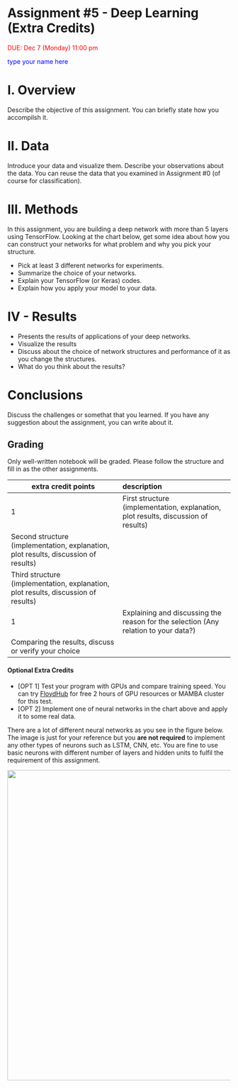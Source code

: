 # Assignment #5 - Deep Learning (Extra Credits)

<font color="red"> DUE: Dec 7 (Monday) 11:00 pm </font>  

<font color="blue"> type your name here </font>

# I. Overview

Describe the objective of this assignment. You can briefly state how you accompilsh it.

# II. Data

Introduce your data and visualize them. Describe your observations about the data.
You can reuse the data that you examined in Assignment #0 (of course for classification). 

# III. Methods

In this assignment, you are building a deep network with more than 5 layers using TensorFlow. 
Looking at the chart below, get some idea about how you can construct your networks for what problem and why you pick your structure. 

- Pick at least 3 different networks for experiments.
- Summarize the choice of your networks. 
- Explain your TensorFlow (or Keras) codes. 
- Explain how you apply your model to your data.

# IV - Results

- Presents the results of applications of your deep networks.
- Visualize the results 
- Discuss about the choice of network structures and performance of it as you change the structures.  
- What do you think about the results? 

# Conclusions

Discuss the challenges or somethat that you learned. 
If you have any suggestion about the assignment, you can write about it. 

## Grading

Only well-written notebook will be graded. Please follow the structure and fill in as the other assignments. 

extra credit points | description
--|:--
1 | First structure (implementation, explanation, plot results, discussion of results)
 | Second structure (implementation, explanation, plot results, discussion of results)
 | Third structure (implementation, explanation, plot results, discussion of results)
1 | Explaining and discussing the reason for the selection (Any relation to your data?)
  | Comparing the results, discuss or verify your choice 

#### Optional Extra Credits

- [OPT 1] Test your program with GPUs and compare training speed. You can try [FloydHub](https://www.floydhub.com/) for free 2 hours of GPU resources or MAMBA cluster for this test. 
- [OPT 2] Implement one of neural networks in the chart above and apply it to some real data. 


There are a lot of different neural networks as you see in the figure below. The image is just for your reference but you **are not required** to implement any other types of neurons such as LSTM, CNN, etc. You are fine to use basic neurons with different number of layers and hidden units to fulfil the requirement of this assignment.

<img src="https://camo.githubusercontent.com/31e20172e3b7bc5530a6e7c7e7339e8e556d0acc/687474703a2f2f7777772e6173696d6f76696e737469747574652e6f72672f77702d636f6e74656e742f75706c6f6164732f323031362f30392f6e657572616c6e6574776f726b732e706e67" width=700 />

